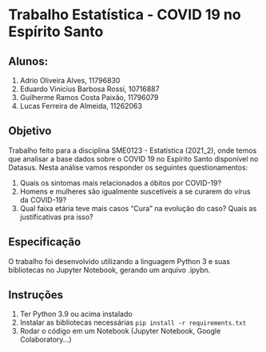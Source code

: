# Trabalho Estatística - COVID 19 no Espírito Santo
## Alunos: 
 1. Adrio Oliveira Alves, 11796830
 2. Eduardo Vinicius Barbosa Rossi, 10716887
 3. Guilherme Ramos Costa Paixão, 11796079
 4. Lucas Ferreira de Almeida, 11262063

## Objetivo
Trabalho feito para a disciplina SME0123 - Estatística (2021_2), onde temos que analisar a base dados sobre o COVID 19 no Espírito Santo disponível no Datasus. Nesta análise vamos responder os seguintes questionamentos:

 1. Quais os sintomas mais relacionados a óbitos por COVID-19?
 2. Homens e mulheres são igualmente suscetíveis a se curarem do vírus da COVID-19?
 3. Qual faixa etária teve mais casos “Cura” na evolução do caso? Quais as justificativas pra isso?
 
 ## Especificação
 O trabalho foi desenvolvido utilizando a linguagem Python 3 e suas bibliotecas no Jupyter Notebook, gerando um arquivo .ipybn.

## Instruções
 1. Ter Python 3.9  ou acima instalado
 2. Instalar as bibliotecas necessárias
    `pip install -r requirements.txt`
 3.  Rodar o código em um Notebook (Jupyter Notebook, Google Colaboratory...)
